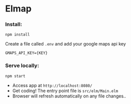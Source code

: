 # Elmap

### Install:

`npm install`

Create a file called `.env` and add your google maps api key

`GMAPS_API_KEY={KEY}`

### Serve locally:

`npm start`

* Access app at `http://localhost:8080/`
* Get coding! The entry point file is `src/elm/Main.elm`
* Browser will refresh automatically on any file changes..
